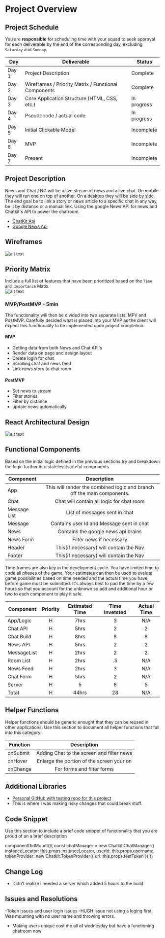 # Project Overview

## Project Schedule

You are **responsible** for scheduling time with your squad to seek approval for each deliverable by the end of the corresponding day, excluding `Saturday` and `Sunday`.

|  Day | Deliverable | Status
|---|---| ---|
|Day 1| Project Description | Complete
|Day 2| Wireframes / Priority Matrix / Functional Components | Complete
|Day 3| Core Application Structure (HTML, CSS, etc.) | In progress
|Day 4| Pseudocode / actual code | In progress
|Day 5| Initial Clickable Model  | Incomplete
|Day 6| MVP | Incomplete
|Day 7| Present | Incomplete


## Project Description

News and Chat / NC will be a live stream of news and a live chat. On mobile they will run one on top of another. On a desktop they will be side by side.  The end goal be to link a story or news article to a specific chat in any way, be it by distance or a manual link. Using the google News API for news and Chatkit's API to power the chatroom.

 -  [ChatKit Api](https://pusher.com/chatkit)
 - [Google News Api](https://newsapi.org/s/google-news-api)

## Wireframes

![alt text](https://imgur.com/9FfZ9El.jpg)

## Priority Matrix

Include a full list of features that have been prioritized based on the `Time and Importance` Matix.  
![alt text](https://imgur.com/TfD93YA.jpg)

### MVP/PostMVP - 5min

The functionality will then be divided into two separate lists: MPV and PostMVP.  Carefully decided what is placed into your MVP as the client will expect this functionality to be implemented upon project completion.  

#### MVP 

- Getting data from both News and Chat API's
- Render data on page and design layout
- Create login for chat
- Scrolling chat and news feed
- Link news story to chat room

#### PostMVP 

- Set news to stream
- Filter stories
- Filter by distance
- update news automatically

## React Architectural Design

![alt text](https://imgur.com/ZtUl7lQ.jpg)

## Functional Components

Based on the initial logic defined in the previous sections try and breakdown the logic further into stateless/stateful components. 

| Component | Description | 
| --- | :---: |  
| App     | This will render the combined logic and branch off the main components. 
| Chat    | Chat will contain all logic for chat room |
| Message List | List of messages sent in chat |
| Message | Contains user Id and Message sent in chat |
| News    | Contains the google news api brains |
| News Form | Filter news if necessary |
| Header | This(if necessary) will contain the Nav |
| Footer | This(if necessary) will contain the Nav | 


Time frames are also key in the development cycle.  You have limited time to code all phases of the game.  Your estimates can then be used to evalute game possibilities based on time needed and the actual time you have before game must be submitted. It's always best to pad the time by a few hours so that you account for the unknown so add and additional hour or two to each component to play it safe.

| Component | Priority | Estimated Time | Time Invetsted | Actual Time |
| --- | :---: |  :---: | :---: | :---: |
| App/Logic | H | 7hrs| 3 | N/A |
| Chat API | H | 5hrs| 2 | 2 |
| Chat Build | H | 8hrs | 8 | 8|
| News API | H | 5hrs| 2 | 2 |
| MessageList| H | 2hrs| 2 | 2 |
| Room List | H | 2hrs | .5 | N/A|
| News Feed| H | 2hrs| 3 | N/A |
| Chat Form | H | 5hrs| 2 | N/A |
| Server  | H | 5 | 6| 5|
| Total | H | 44hrs| 28 | N/A |

## Helper Functions
Helper functions should be generic enought that they can be reused in other applications. Use this section to document all helper functions that fall into this category.

| Function | Description | 
| --- | :---: |  
| onSubmit | Adding Chat to the screen and filter news | 
| onHover | Enlarge the portion of the screen your on | 
| onChange | For forms and filter forms | 

## Additional Libraries

- [Personal GitHub with testing repo for this project](https://github.com/HarringtonR/ChatKitBuild)
- This is where I was making risky changes that could break stuff.

## Code Snippet

Use this section to include a brief code snippet of functionality that you are proud of an a brief description  

 componentDidMount(){
      const chatManager = new Chatkit.ChatManager({
        instanceLocator: this.props.instanceLocator,
        userId: this.props.username,
        tokenProvider: new Chatkit.TokenProvider({
          url: this.props.testToken
        })
      })


## Change Log
- Didn't realize i needed a server which added 5 hours to the build

## Issues and Resolutions
 -Token issues and user login issues
 -HUGH issue not using a loging first.  Was mounting with no user name and throwing errors.
 - Making users unique cost me all of wednesday but have a functioning chatroom now

<!--#### SAMPLE.....
**ERROR**: app.js:34 Uncaught SyntaxError: Unexpected identifier                                
**RESOLUTION**: Missing comma after first object in sources {} object
-->
